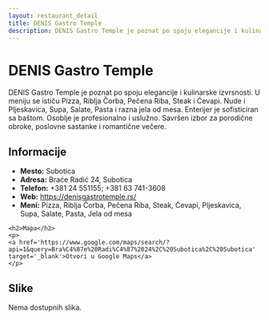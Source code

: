 ```yaml
---
layout: restaurant_detail
title: DENIS Gastro Temple
description: DENIS Gastro Temple je poznat po spoju elegancije i kulinarske izvrsnosti. U meniju se ističu Pizza, Riblja Čorba, Pečena Riba, Steak i Ćevapi. Nude i Pljeskavica, Supa, Salate, Pasta i razna jela od mesa. Enterijer je sofisticiran sa baštom. Osoblje je profesionalno i uslužno. Savršen izbor za porodične obroke, poslovne sastanke i romantične večere.
---
```


# DENIS Gastro Temple
<p class="description">DENIS Gastro Temple je poznat po spoju elegancije i kulinarske izvrsnosti. U meniju se ističu Pizza, Riblja Čorba, Pečena Riba, Steak i Ćevapi. Nude i Pljeskavica, Supa, Salate, Pasta i razna jela od mesa. Enterijer je sofisticiran sa baštom. Osoblje je profesionalno i uslužno. Savršen izbor za porodične obroke, poslovne sastanke i romantične večere.</p>

<div class="left-column text-content">
    <h2>Informacije</h2>
    <ul>
        <li><strong>Mesto:</strong> Subotica</li>
        <li><strong>Adresa:</strong> Braće Radić 24, Subotica</li>
        <li><strong>Telefon:</strong> +381 24 551155; +381 63 741-3608</li>
        <li><strong>Web:</strong> <a href='https://denisgastrotemple.rs/' target='_blank'>https://denisgastrotemple.rs/</a></li>
        <li><strong>Meni:</strong> Pizza, Riblja Čorba, Pečena Riba, Steak, Ćevapi, Pljeskavica, Supa, Salate, Pasta, Jela od mesa</li>
    </ul>

    <h2>Mapa</h2>
    <p>
    <a href='https://www.google.com/maps/search/?api=1&query=Bra%C4%87e%20Radi%C4%87%2024%2C%20Subotica%2C%20Subotica' target='_blank'>Otvori u Google Maps</a>
    </p>
</div>

<div class="right-column">
    <h2>Slike</h2>
    <div class="images-grid">
<p>Nema dostupnih slika.</p>
    </div>
</div>